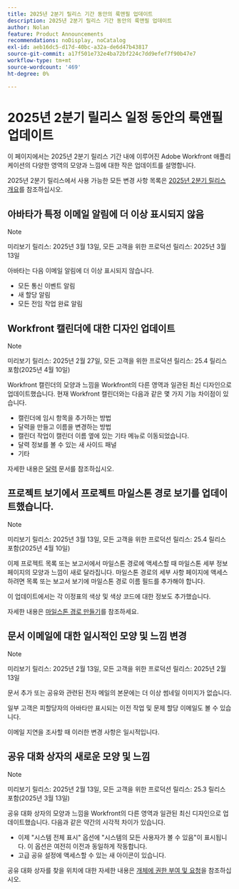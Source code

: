 ```yaml
---
title: 2025년 2분기 릴리스 기간 동안의 룩앤필 업데이트
description: 2025년 2분기 릴리스 기간 동안의 룩앤필 업데이트
author: Nolan
feature: Product Announcements
recommendations: noDisplay, noCatalog
exl-id: aeb16dc5-d17d-40bc-a32a-de6d47b43817
source-git-commit: a17f501e732e4ba72bf224c7dd9efef7f90b47e7
workflow-type: tm+mt
source-wordcount: '469'
ht-degree: 0%

---
```


# 2025년 2분기 릴리스 일정 동안의 룩앤필 업데이트

이 페이지에서는 2025년 2분기 릴리스 기간 내에 이루어진 Adobe Workfront 애플리케이션의 다양한 영역의 모양과 느낌에 대한 작은 업데이트를 설명합니다.

2025년 2분기 릴리스에서 사용 가능한 모든 변경 사항 목록은 [2025년 2분기 릴리스 개요](/help/quicksilver/product-announcements/product-releases/25-q2-release-activity/25-q2-release-overview.md)를 참조하십시오.

## 아바타가 특정 이메일 알림에 더 이상 표시되지 않음

>[!NOTE]
>
>미리보기 릴리스: 2025년 3월 13일, 모든 고객을 위한 프로덕션 릴리스: 2025년 3월 13일


아바타는 다음 이메일 알림에 더 이상 표시되지 않습니다.

* 모든 통신 이벤트 알림
* 새 할당 알림
* 모든 전임 작업 완료 알림

<!--

## Look and feel updates to a Milestone Path list 

>[!NOTE]
>
>Preview release: March 6, 2025; Production release for all customers: April 10, 2025

We have updated the look and feel of the Milestone Path list in the Setup area, to match the design of other areas of Workfront.  

For information, see [Create a milestone path](/help/quicksilver/administration-and-setup/customize-workfront/configure-approval-milestone-processes/create-milestone-path.md).

-->

## Workfront 캘린더에 대한 디자인 업데이트

>[!NOTE]
>
>미리보기 릴리스: 2025년 2월 27일, 모든 고객을 위한 프로덕션 릴리스: 25.4 릴리스 포함(2025년 4월 10일)

Workfront 캘린더의 모양과 느낌을 Workfront의 다른 영역과 일관된 최신 디자인으로 업데이트했습니다. 현재 Workfront 캘린더와는 다음과 같은 몇 가지 기능 차이점이 있습니다.

* 캘린더에 임시 항목을 추가하는 방법
* 달력을 만들고 이름을 변경하는 방법
* 캘린더 작업이 캘린더 이름 옆에 있는 기타 메뉴로 이동되었습니다.
* 달력 정보를 볼 수 있는 새 사이드 패널
* 기타

자세한 내용은 [달력](/help/quicksilver/reports-and-dashboards/reports/calendars/calendars.md) 문서를 참조하십시오.

## 프로젝트 보기에서 프로젝트 마일스톤 경로 보기를 업데이트했습니다.

>[!NOTE]
>
>미리보기 릴리스: 2025년 3월 13일, 모든 고객을 위한 프로덕션 릴리스: 25.4 릴리스 포함(2025년 4월 10일)

이제 프로젝트 목록 또는 보고서에서 마일스톤 경로에 액세스할 때 마일스톤 세부 정보 페이지의 모양과 느낌이 새로 달라집니다. 마일스톤 경로의 세부 사항 페이지에 액세스하려면 목록 또는 보고서 보기에 마일스톤 경로 이름 필드를 추가해야 합니다.

이 업데이트에서는 각 이정표의 색상 및 색상 코드에 대한 정보도 추가했습니다.

자세한 내용은 [마일스톤 경로 만들기](/help/quicksilver/administration-and-setup/customize-workfront/configure-approval-milestone-processes/create-milestone-path.md)를 참조하세요.

## 문서 이메일에 대한 일시적인 모양 및 느낌 변경

>[!NOTE]
>
>미리보기 릴리스: 2025년 2월 13일, 모든 고객을 위한 프로덕션 릴리스: 2025년 2월 13일

문서 추가 또는 공유와 관련된 전자 메일의 본문에는 더 이상 썸네일 이미지가 없습니다.

일부 고객은 피할당자의 아바타만 표시되는 이전 작업 및 문제 할당 이메일도 볼 수 있습니다.

이메일 지연을 조사할 때 이러한 변경 사항은 일시적입니다.

## 공유 대화 상자의 새로운 모양 및 느낌

>[!NOTE]
>
>미리보기 릴리스: 2025년 2월 13일, 모든 고객을 위한 프로덕션 릴리스: 25.3 릴리스 포함(2025년 3월 13일)

공유 대화 상자의 모양과 느낌을 Workfront의 다른 영역과 일관된 최신 디자인으로 업데이트했습니다. 다음과 같은 약간의 시각적 차이가 있습니다.

* 이제 &quot;시스템 전체 표시&quot; 옵션에 &quot;시스템의 모든 사용자가 볼 수 있음&quot;이 표시됩니다. 이 옵션은 여전히 이전과 동일하게 작동합니다.
* 고급 공유 설정에 액세스할 수 있는 새 아이콘이 있습니다.

공유 대화 상자를 찾을 위치에 대한 자세한 내용은 [개체에 권한 부여 및 요청](/help/quicksilver/workfront-basics/grant-and-request-access-to-objects/grant-and-request-access-to-objects.md)을 참조하십시오.
